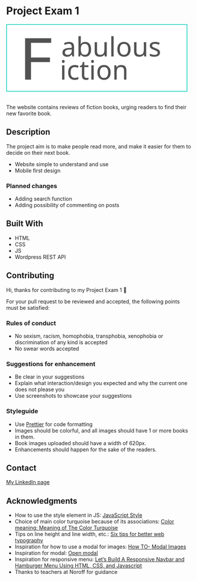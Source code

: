 # Project Exam 1

![Blog logo](/images/logo.svg)

The website contains reviews of fiction books, urging readers to find their new favorite book.

## Description

The project aim is to make people read more, and make it easier for them to decide on their next book.

- Website simple to understand and use
- Mobile first design

### Planned changes

- Adding search function
- Adding possibility of commenting on posts

## Built With

- HTML
- CSS
- JS
- Wordpress REST API

## Contributing

Hi, thanks for contributing to my Project Exam 1 :wave:

For your pull request to be reviewed and accepted, the following points must be satisfied:

### Rules of conduct

- No sexism, racism, homophobia, transphobia, xenophobia or discrimination of any kind is accepted
- No swear words accepted

### Suggestions for enhancement

- Be clear in your suggestions
- Explain what interaction/design you expected and why the current one does not please you
- Use screenshots to showcase your suggestions

### Styleguide

- Use [Prettier](https://prettier.io/) for code formatting
- Images should be colorful, and all images should have 1 or more books in them.
- Book images uploaded should have a width of 620px.
- Enhancements should happen for the sake of the readers.

## Contact

[My LinkedIn page](https://www.linkedin.com/in/kristine-bache-a033ab173/)

## Acknowledgments

- How to use the style element in JS: [JavaScript Style](https://www.javascripttutorial.net/javascript-dom/javascript-style/)
- Choice of main color turquoise because of its associations: [Color meaning: Meaning of The Color Turquoise](https://www.bourncreative.com/meaning-of-the-color-turquoise)
- Tips on line height and line width, etc.: [Six tips for better web typography](https://css-tricks.com/six-tips-for-better-web-typography/)
- Inspiration for how to use a modal for images: [How TO- Modal Images](http://www-db.deis.unibo.it/courses/TW/DOCS/w3schools/howto/howto_css_modal_images.asp.html)
- Inspiration for modal: [Open modal](https://stackoverflow.com/questions/70539763/how-do-i-open-modal-with-javascript-without-using-jquery)
- Inspiration for responsive menu: [Let’s Build A Responsive Navbar and Hamburger Menu Using HTML, CSS, and Javascript](https://dev.to/devggaurav/let-s-build-a-responsive-navbar-and-hamburger-menu-using-html-css-and-javascript-4gci)
- Thanks to teachers at Noroff for guidance
